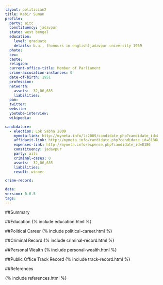 ```yaml
---
layout: politician2
title: Kabir Suman
profile: 
  party: aitc
  constituency: jadavpur
  state: west bengal
  education: 
    level: graduate
    details: b.a., (honours in english)jadavpur university 1969
  photo: 
  sex: 
  caste: 
  religion: 
  current-office-title: Member of Parliament
  crime-accusation-instances: 0
  date-of-birth: 1951
  profession: 
  networth: 
    assets:  32,06,685
    liabilities: 
  pan: 
  twitter: 
  website: 
  youtube-interview: 
  wikipedia: 

candidature: 
  - election: Lok Sabha 2009
    myneta-link: http://myneta.info/ls2009/candidate.php?candidate_id=8186
    affidavit-link: http://myneta.info/candidate.php?candidate_id=8186&scan=original
    expenses-link: http://myneta.info/expense.php?candidate_id=8186
    constituency: jadavpur 
    party: aitc
    criminal-cases: 0
    assets:  32,06,685
    liabilities: 
    result: winner 

crime-record: 

date: 
version: 0.0.5
tags: 
---
```

##Summary


##Education
{% include education.html %}


##Political Career
{% include political-career.html %}


##Criminal Record
{% include criminal-record.html %}


##Personal Wealth
{% include personal-wealth.html %}


##Public Office Track Record
{% include track-record.html %}


##References


{% include references.html %}